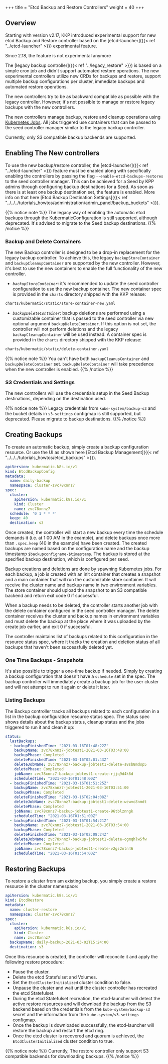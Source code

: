 +++
title = "Etcd Backup and Restore Controllers"
weight = 40
+++


## Overview

Starting with version v2.17, KKP introduced experimental support for new etcd Backup and Restore controller based on the [etcd-launcher]({{< ref "../etcd-launcher" >}}) experimental feature.

Since 2.18, the feature is not experimental anymore

The [legacy backup controller]({{< ref "../legacy_restore" >}}) is based on a simple cron job and didn't support automated restore operations. The new experimental controllers utilize new CRDs for backups and restore, support multiple backup configurations per cluster, immediate backups and automated restore operations.

The new controllers try to be as backward compatible as possible with the legacy controller. However, it's not possible to manage or restore legacy backups with the new controllers.

The new controllers manage backup, restore and cleanup operations using [Kubernetes Jobs](https://kubernetes.io/docs/concepts/workloads/controllers/job/). All jobs triggered use containers that can be passed to the seed controller manager similar to the legacy backup controller. 


Currently, only S3 compatible backup backends are supported. 


## Enabling The New controllers

To use the new backup/restore controller, the [etcd-launcher]({{< ref "../etcd-launcher" >}}) feature must be enabled along with specifically enabling the controllers by passing the flag `--enable-etcd-backups-restores` to the seed controller manager.
This can be achieved for a Seed by KPP admins through configuring backup destinations for a Seed. As soon as there is at least one backup destination set, the feature is enabled. 
More info on that here [Etcd Backup Destination Settings]({{< ref "../../../tutorials_howtos/administration/admin_panel/backup_buckets" >}}).

{{% notice note %}}
The legacy way of enabling the automatic etcd backups through the KubermaticConfiguration is still supported, although deprecated. It's advised to migrate to the Seed backup destinations.
{{% /notice %}}

### Backup and Delete Containers

The new Backup controller is designed to be a drop-in replacement for the legacy backup controller. To achieve this, the legacy `backupStoreContainer` and `backupCleanupContainer` are supported by the new controller. However, it's best to use the new containers to enable the full functionality of the new controller.

 * *`backupStoreContainer`*: it's recommended to update the seed controller configuration to use the new backup container. The new container spec is provided in the `charts` directory shipped with the KKP release:
 ```bash
 charts/kubermatic/static/store-container-new.yaml
 ```

* *`backupDeleteContainer`*: backup deletions are performed using a customizable container that is passed to the seed controller via new optional argument `backupDeleteContainer`. If this option is not set, the controller will not perform deletions and the legacy `backupCleanupContainer` will be used instead. A container spec is provided in the `charts` directory shipped with the KKP release:
```bash
charts/kubermatic/static/delete-container.yaml 
```

{{% notice note %}}
You can't have both `backupCleanupContainer` and `backupDeleteContainer` set. `backupDeleteContainer` will take precedence when the new controller is enabled.
{{% /notice %}}

### S3 Credentials and Settings

The new controllers will use the credentials setup in the Seed Backup destinations, depending on the destination used. 

{{% notice note %}}
Legacy credentials from `kube-system/backup-s3` and the bucket details in `s3-settings` configmap is still supported, but deprecated. Please migrate to backup destinations.
{{% /notice %}}

## Creating Backups

To create an automatic backup, simply create a backup configuration resource. Or use the UI as shown here [Etcd Backup Management]({{< ref "../../../tutorials_howtos/etcd_backups" >}}).

```yaml
apiVersion: kubermatic.k8s.io/v1
kind: EtcdBackupConfig
metadata:
  name: daily-backup
  namespace: cluster-zvc78xnnz7
spec:
  cluster:
    apiVersion: kubermatic.k8s.io/v1
    kind: Cluster
    name: zvc78xnnz7
  schedule: '0 1 * * *'
  keep: 40
  destination: s3
```

Once created, the controller will start a new backup every time the schedule demands it (i.e. at 1:00 AM in the example),
and delete backups once more than `.spec.keep` (40 in the example) have been created. The created backups are named based on the
configuration name and the backup timestamp `$backupconfigname-$timestamp`. The backup is stored at the specified backup destination,
which is configured per seed.

Backup creations and deletions are done by spawning Kubernetes jobs. For each backup, a job is created with an init container that creates a snapshot and a main container that will run the customizable store container. It will receive the cluster name and backup name in two environment variables. The store container should upload the snapshot to an S3 compatible backend and return exit code 0 if successful.

When a backup needs to be deleted, the controller starts another job with the delete container configured in the seed controller manager. The delete container receives the cluster and backup names in environment variables and must delete the backup at the place where it was uploaded by the create job earlier, and exit 0 if successful. 

The controller maintains list of backups related to this configuration in the resource status spec, where it tracks the creation and deletion status of all backups that haven't been successfully deleted yet.

### One Time Backups - Snapshots

It's also possible to trigger a one-time backup if needed. Simply by creating a backup configuration that doesn't have a `schedule` set in the spec. The backup controller will immediately create a backup job for the user cluster and will not attempt to run it again or delete it later.

### Listing Backups

The Backup controller tracks all backups related to each configuration in a list in the backup configuration resource status spec. The status spec shows details about the backup status, cleanup status and the jobs triggered to run it and clean it up:

```yaml
status:
  lastBackups:
  - backupFinishedTime: "2021-03-16T01:48:22Z"
    backupName: zvc78xnnz7-jobtest1-2021-03-16T03:48:00
    backupPhase: Completed
    deleteFinishedTime: "2021-03-16T02:01:43Z"
    deleteJobName: zvc78xnnz7-backup-jobtest1-delete-s8sb8mdsp5
    deletePhase: Completed
    jobName: zvc78xnnz7-backup-jobtest1-create-rjjq9d4k6d
    scheduledTime: "2021-03-16T01:48:00Z"
  - backupFinishedTime: "2021-03-16T01:51:25Z"
    backupName: zvc78xnnz7-jobtest1-2021-03-16T03:51:00
    backupPhase: Completed
    deleteFinishedTime: "2021-03-16T02:04:08Z"
    deleteJobName: zvc78xnnz7-backup-jobtest1-delete-wcwvc8nmdt
    deletePhase: Completed
    jobName: zvc78xnnz7-backup-jobtest1-create-96tblznngk
    scheduledTime: "2021-03-16T01:51:00Z"
  - backupFinishedTime: "2021-03-16T01:54:21Z"
    backupName: zvc78xnnz7-jobtest1-2021-03-16T03:54:00
    backupPhase: Completed
    deleteFinishedTime: "2021-03-16T02:08:24Z"
    deleteJobName: zvc78xnnz7-backup-jobtest1-delete-cgmqhlw5fw
    deletePhase: Completed
    jobName: zvc78xnnz7-backup-jobtest1-create-v2gz2ntn46
    scheduledTime: "2021-03-16T01:54:00Z"
```


## Restoring Backups

To restore a cluster from am existing backup, you simply create a restore resource in the cluster namespace:

```yaml
apiVersion: kubermatic.k8s.io/v1
kind: EtcdRestore
metadata:
  name: cluster-restore
  namespace: cluster-zvc78xnnz7
spec:
  cluster:
    apiVersion: kubermatic.k8s.io/v1
    kind: Cluster
    name: zvc78xnnz7
  backupName: daily-backup-2021-03-02T15:24:00
  destination: s3
```

Once this resource is created, the controller will reconcile it and apply the following restore procedure:

- Pause the cluster.
- Delete the etcd Statefulset and Volumes.
- Set the `EtcdClusterInitialized` cluster condition to false.
- Unpause the cluster and wait until the cluster controller has recreated the etcd Statefulset. 
- During the etcd Statefulset recreation, the etcd-launcher will detect the active restore resources and will download the backup from the S3 backend based on the credentials from the `kube-system/backup-s3` secret and the information from the `kube-system/s3-settings` configmap. 
- Once the backup is downloaded successfully, the etcd-launcher will restore the backup and restart the etcd ring.
- Once the etcd cluster is recovered and quorum is achieved, the `EtcdClusterInitialized` cluster condition to true.


{{% notice note %}}
Currently, The restore controller only support S3 compatible backends for downloading backups.
{{% /notice %}}
